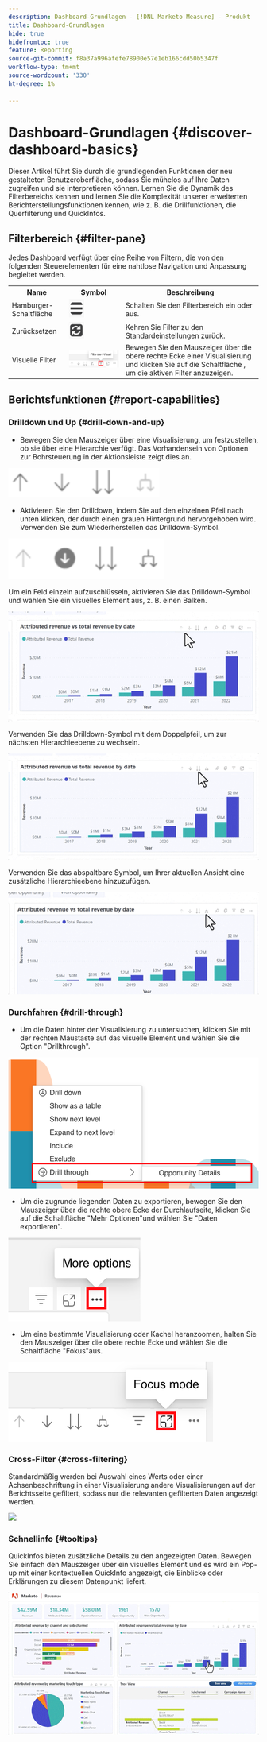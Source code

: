 ```yaml
---
description: Dashboard-Grundlagen - [!DNL Marketo Measure] - Produkt
title: Dashboard-Grundlagen
hide: true
hidefromtoc: true
feature: Reporting
source-git-commit: f8a37a996afefe78900e57e1eb166cdd50b5347f
workflow-type: tm+mt
source-wordcount: '330'
ht-degree: 1%

---
```


# Dashboard-Grundlagen {#discover-dashboard-basics}

Dieser Artikel führt Sie durch die grundlegenden Funktionen der neu gestalteten Benutzeroberfläche, sodass Sie mühelos auf Ihre Daten zugreifen und sie interpretieren können. Lernen Sie die Dynamik des Filterbereichs kennen und lernen Sie die Komplexität unserer erweiterten Berichterstellungsfunktionen kennen, wie z. B. die Drillfunktionen, die Querfilterung und QuickInfos.

## Filterbereich {#filter-pane}

Jedes Dashboard verfügt über eine Reihe von Filtern, die von den folgenden Steuerelementen für eine nahtlose Navigation und Anpassung begleitet werden.

<table style="table-layout:auto"> 
 <tbody> 
  <tr> 
   <th>Name</th> 
   <th>Symbol</th>
   <th>Beschreibung</th>
  </tr> 
  <tr> 
   <td>Hamburger-Schaltfläche</td> 
   <td><img src="assets/discover-dashboard-basics-1.png"></td>
   <td>Schalten Sie den Filterbereich ein oder aus.</td>
  </tr>
  <tr> 
   <td>Zurücksetzen</td> 
   <td><img src="assets/discover-dashboard-basics-2.png"></td>
   <td>Kehren Sie Filter zu den Standardeinstellungen zurück.</td>
  </tr>
   <tr> 
   <td>Visuelle Filter</td> 
   <td><img src="assets/discover-dashboard-basics-3.png"></td>
   <td>Bewegen Sie den Mauszeiger über die obere rechte Ecke einer Visualisierung und klicken Sie auf die Schaltfläche , um die aktiven Filter anzuzeigen.</td>
  </tr>
 </tbody> 
</table>

## Berichtsfunktionen {#report-capabilities}

### Drilldown und Up {#drill-down-and-up}

* Bewegen Sie den Mauszeiger über eine Visualisierung, um festzustellen, ob sie über eine Hierarchie verfügt. Das Vorhandensein von Optionen zur Bohrsteuerung in der Aktionsleiste zeigt dies an.

![](assets/discover-dashboard-basics-4.png)

* Aktivieren Sie den Drilldown, indem Sie auf den einzelnen Pfeil nach unten klicken, der durch einen grauen Hintergrund hervorgehoben wird. Verwenden Sie zum Wiederherstellen das Drilldown-Symbol.

![](assets/discover-dashboard-basics-5.png)

Um ein Feld einzeln aufzuschlüsseln, aktivieren Sie das Drilldown-Symbol und wählen Sie ein visuelles Element aus, z. B. einen Balken.

![](assets/discover-dashboard-basics-6.gif)

Verwenden Sie das Drilldown-Symbol mit dem Doppelpfeil, um zur nächsten Hierarchieebene zu wechseln.

![](assets/discover-dashboard-basics-7.gif)

Verwenden Sie das abspaltbare Symbol, um Ihrer aktuellen Ansicht eine zusätzliche Hierarchieebene hinzuzufügen.

![](assets/discover-dashboard-basics-8.gif)

### Durchfahren {#drill-through}

* Um die Daten hinter der Visualisierung zu untersuchen, klicken Sie mit der rechten Maustaste auf das visuelle Element und wählen Sie die Option &quot;Drillthrough&quot;.

![](assets/discover-dashboard-basics-9.png)

* Um die zugrunde liegenden Daten zu exportieren, bewegen Sie den Mauszeiger über die rechte obere Ecke der Durchlaufseite, klicken Sie auf die Schaltfläche &quot;Mehr Optionen&quot;und wählen Sie &quot;Daten exportieren&quot;.

![](assets/discover-dashboard-basics-10.png)

* Um eine bestimmte Visualisierung oder Kachel heranzoomen, halten Sie den Mauszeiger über die obere rechte Ecke und wählen Sie die Schaltfläche &quot;Fokus&quot;aus.

![](assets/discover-dashboard-basics-11.png)

### Cross-Filter {#cross-filtering}

Standardmäßig werden bei Auswahl eines Werts oder einer Achsenbeschriftung in einer Visualisierung andere Visualisierungen auf der Berichtsseite gefiltert, sodass nur die relevanten gefilterten Daten angezeigt werden.

![](assets/discover-dashboard-basics-12.gif)

### Schnellinfo {#tooltips}

QuickInfos bieten zusätzliche Details zu den angezeigten Daten. Bewegen Sie einfach den Mauszeiger über ein visuelles Element und es wird ein Pop-up mit einer kontextuellen QuickInfo angezeigt, die Einblicke oder Erklärungen zu diesem Datenpunkt liefert.

![](assets/discover-dashboard-basics-13.gif)
